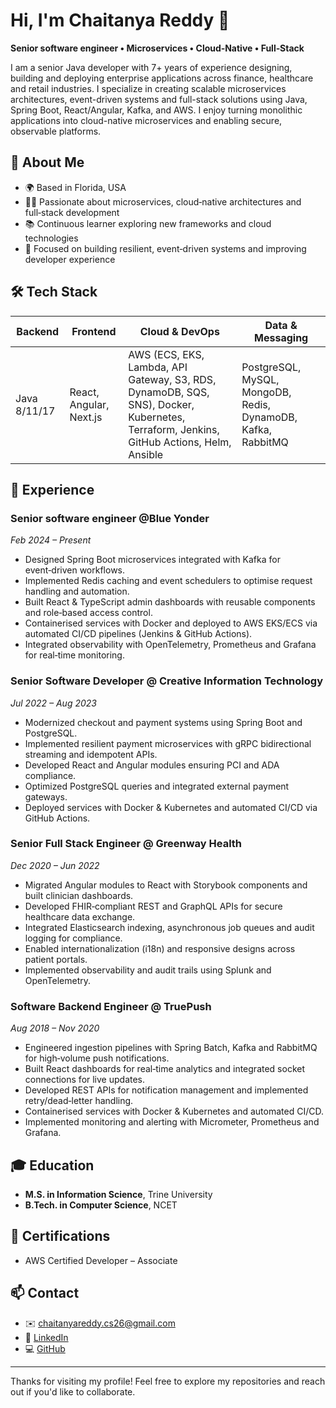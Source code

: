 # Hi, I'm Chaitanya Reddy 👋

**Senior software engineer • Microservices • Cloud‑Native • Full‑Stack**

I am a senior Java developer with 7+ years of experience designing, building and deploying enterprise applications across finance, healthcare and retail industries. I specialize in creating scalable microservices architectures, event-driven systems and full-stack solutions using Java, Spring Boot, React/Angular, Kafka, and AWS. I enjoy turning monolithic applications into cloud-native microservices and enabling secure, observable platforms.

## 🚀 About Me

- 🌍 Based in Florida, USA
- 👨‍💻 Passionate about microservices, cloud‑native architectures and full‑stack development
- 📚 Continuous learner exploring new frameworks and cloud technologies
- 🎯 Focused on building resilient, event‑driven systems and improving developer experience

## 🛠 Tech Stack

| Backend            | Frontend           | Cloud & DevOps                         | Data & Messaging            |
|--------------------|--------------------|----------------------------------------|-----------------------------|
| Java 8/11/17       | React, Angular, Next.js | AWS (ECS, EKS, Lambda, API Gateway, S3, RDS, DynamoDB, SQS, SNS), Docker, Kubernetes, Terraform, Jenkins, GitHub Actions, Helm, Ansible | PostgreSQL, MySQL, MongoDB, Redis, DynamoDB, Kafka, RabbitMQ |

## 💼 Experience

### **Senior software engineer @**Blue Yonder****  
*Feb 2024 – Present*  
- Designed Spring Boot microservices integrated with Kafka for event‑driven workflows.  
- Implemented Redis caching and event schedulers to optimise request handling and automation.  
- Built React & TypeScript admin dashboards with reusable components and role‑based access control.  
- Containerised services with Docker and deployed to AWS EKS/ECS via automated CI/CD pipelines (Jenkins & GitHub Actions).  
- Integrated observability with OpenTelemetry, Prometheus and Grafana for real‑time monitoring.

### **Senior Software Developer** @ **Creative Information Technology**  
*Jul 2022 – Aug 2023*  
- Modernized checkout and payment systems using Spring Boot and PostgreSQL.  
- Implemented resilient payment microservices with gRPC bidirectional streaming and idempotent APIs.  
- Developed React and Angular modules ensuring PCI and ADA compliance.  
- Optimized PostgreSQL queries and integrated external payment gateways.  
- Deployed services with Docker & Kubernetes and automated CI/CD via GitHub Actions.

### **Senior Full Stack Engineer** @ **Greenway Health**  
*Dec 2020 – Jun 2022*  
- Migrated Angular modules to React with Storybook components and built clinician dashboards.  
- Developed FHIR‑compliant REST and GraphQL APIs for secure healthcare data exchange.  
- Integrated Elasticsearch indexing, asynchronous job queues and audit logging for compliance.  
- Enabled internationalization (i18n) and responsive designs across patient portals.  
- Implemented observability and audit trails using Splunk and OpenTelemetry.

### **Software Backend Engineer** @ **TruePush**  
*Aug 2018 – Nov 2020*  
- Engineered ingestion pipelines with Spring Batch, Kafka and RabbitMQ for high‑volume push notifications.  
- Built React dashboards for real‑time analytics and integrated socket connections for live updates.  
- Developed REST APIs for notification management and implemented retry/dead‑letter handling.  
- Containerised services with Docker & Kubernetes and automated CI/CD.  
- Implemented monitoring and alerting with Micrometer, Prometheus and Grafana.

## 🎓 Education

- **M.S. in Information Science**, Trine University  
- **B.Tech. in Computer Science**, NCET  

## 📜 Certifications

- AWS Certified Developer – Associate

## 📫 Contact

- ✉️ chaitanyareddy.cs26@gmail.com  
- 💼 [LinkedIn](https://www.linkedin.com/in/chaitanya-reddy-2068138570?utm_source=share&utm_content=profile&utm_medium=ios_app)  
- 💻 [GitHub](https://github.com/Chaitanyareddy26)

---

Thanks for visiting my profile! Feel free to explore my repositories and reach out if you'd like to collaborate.
